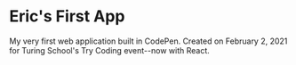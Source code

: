 # Eric's First App

My very first web application built in CodePen. Created on February 2, 2021 for Turing School's Try Coding event--now with React.
